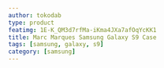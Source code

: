 ```yaml
---
author: tokodab
type: product
featimg: 1E-K_QM3d7rfMa-iKma4JXa7afOqYcKK1
title: Marc Marques Samsung Galaxy S9 Case
tags: [samsung, galaxy, s9]
category: [samsung]
---
```

